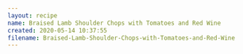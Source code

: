 ```yaml
---
layout: recipe
name: Braised Lamb Shoulder Chops with Tomatoes and Red Wine
created: 2020-05-14 10:37:55
filename: Braised-Lamb-Shoulder-Chops-with-Tomatoes-and-Red-Wine
---
```

